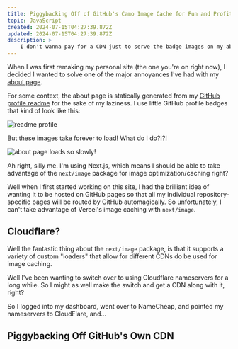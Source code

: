```yaml
---
title: Piggybacking Off of GitHub's Camo Image Cache for Fun and Profit
topic: JavaScript
created: 2024-07-15T04:27:39.872Z
updated: 2024-07-15T04:27:39.872Z
description: >
    I don't wanna pay for a CDN just to serve the badge images on my about page on this website. But if my about page is statically generated from my GitHub profile readme, then why not just piggyback off of their Camo CDN cache?
---
```


When I was first remaking my personal site (the one you're on right now), I decided I wanted to solve one of the major annoyances I've had with my [about page](https://amydev.me/about).



For some context, the about page is statically generated from my [GitHub profile readme](https://github.com/amydevs) for the sake of my laziness. I use little GitHub profile badges that kind of look like this:

![readme profile](./2024-07-15-piggyback-gh-camo/about.png)

But these images take forever to load! What do I do?!?!

![about page loads so slowly!](./2024-07-15-piggyback-gh-camo/slow_load.gif)

Ah right, silly me. I'm using Next.js, which means I should be able to take advantage of the `next/image` package for image optimization/caching right?

Well when I first started working on this site, I had the brilliant idea of wanting it to be hosted on GitHub pages so that all my individual repository-specific pages will be routed by GitHub automagically. So unfortunately, I can't take advantage of Vercel's image caching with `next/image`.

## Cloudflare?

Well the fantastic thing about the `next/image` package, is that it supports a variety of custom "loaders" that allow for different CDNs do be used for image caching.

Well I've been wanting to switch over to using Cloudflare nameservers for a long while. So I might as well make the switch and get a CDN along with it, right?

So I logged into my dashboard, went over to NameCheap, and pointed my nameservers to CloudFlare, and...


## Piggybacking Off GitHub's Own CDN